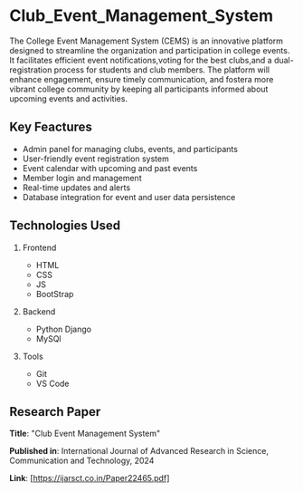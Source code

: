 # Club_Event_Management_System
The College Event Management System (CEMS) is an innovative platform designed to
streamline the organization and participation in college events. It facilitates efficient event
notifications,voting for the best clubs,and a dual-registration process for students and club
members. The platform will enhance engagement, ensure timely communication, and fostera
more vibrant college community by keeping all participants informed about upcoming events
and activities.

## Key Feactures
- Admin panel for managing clubs, events, and participants
- User-friendly event registration system
- Event calendar with upcoming and past events
- Member login and management
- Real-time updates and alerts
- Database integration for event and user data persistence

## Technologies Used
1. Frontend
   - HTML
   - CSS
   - JS
   - BootStrap
     
2. Backend
   - Python Django
   - MySQl
     
3. Tools
   - Git
   - VS Code
     
## Research Paper
**Title**: "Club Event Management System"

**Published in**: International Journal of Advanced Research in Science, Communication and Technology, 2024

**Link**: [https://ijarsct.co.in/Paper22465.pdf]
